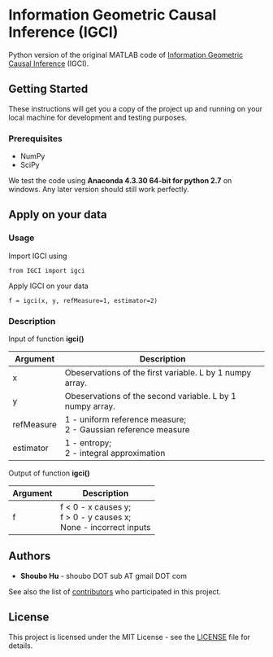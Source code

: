 # Information Geometric Causal Inference (IGCI)

Python version of the original MATLAB code of [Information Geometric Causal Inference](http://event.cwi.nl/uai2010/papers/UAI2010_0121.pdf) (IGCI).

## Getting Started

These instructions will get you a copy of the project up and running on your local machine for development and testing purposes.

### Prerequisites
* NumPy
* SciPy

We test the code using **Anaconda 4.3.30 64-bit for python 2.7** on windows. Any later version should still work perfectly.

## Apply on your data

### Usage

Import IGCI using

```
from IGCI import igci
```

Apply IGCI on your data
```
f = igci(x, y, refMeasure=1, estimator=2)
```

### Description

Input of function **igci()**

| Argument  | Description  |
|---|---|
|x | Obeservations of the first variable. L by 1 numpy array.|
|y | Obeservations of the second variable. L by 1 numpy array.|
|refMeasure | 1 - uniform reference measure;<br/> 2 - Gaussian reference measure |
|estimator | 1 - entropy;<br/> 2 - integral approximation |

Output of function **igci()**

| Argument  | Description  |
|---|---|
|f  |f < 0 - x causes y;<br/> f > 0 - y causes x;<br/> None - incorrect inputs|

## Authors

* **Shoubo Hu** - shoubo DOT sub AT gmail DOT com

See also the list of [contributors](https://github.com/amber0309/IGCI/contributors) who participated in this project.

## License

This project is licensed under the MIT License - see the [LICENSE](LICENSE) file for details.
